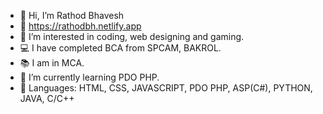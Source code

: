 - 👋 Hi, I’m Rathod Bhavesh
- 🔴 https://rathodbh.netlify.app
- 👀 I’m interested in coding, web designing and gaming.
- 💻 I have completed BCA from SPCAM, BAKROL.
- 📚 I am in MCA.
- 🌱 I’m currently learning PDO PHP.
- 🚀 Languages: HTML, CSS, JAVASCRIPT, PDO PHP, ASP(C#), PYTHON, JAVA, C/C++

